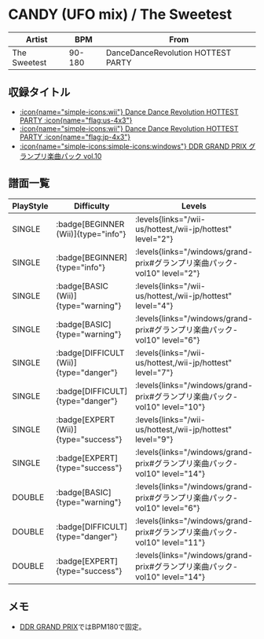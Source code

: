 # CANDY (UFO mix) / The Sweetest

|Artist|BPM|From|
|------|---|----|
|The Sweetest|90-180|DanceDanceRevolution HOTTEST PARTY|

## 収録タイトル

- [:icon{name="simple-icons:wii"} Dance Dance Revolution HOTTEST PARTY :icon{name="flag:us-4x3"}](/wii-us/hottest)
- [:icon{name="simple-icons:wii"} Dance Dance Revolution HOTTEST PARTY :icon{name="flag:jp-4x3"}](/wii-jp/hottest)
- [:icon{name="simple-icons:simple-icons:windows"} DDR GRAND PRIX グランプリ楽曲パック vol.10](/windows/grand-prix#グランプリ楽曲パック-vol10)

## 譜面一覧

|PlayStyle|Difficulty|Levels|Notes|Movie|
|---------|----------|------|-----|-----|
|SINGLE| :badge[BEGINNER (Wii)]{type="info"}| :levels{links="/wii-us/hottest,/wii-jp/hottest" level="2"}|90/9||
|SINGLE| :badge[BEGINNER]{type="info"}| :levels{links="/windows/grand-prix#グランプリ楽曲パック-vol10" level="2"}|72/10||
|SINGLE| :badge[BASIC (Wii)]{type="warning"}| :levels{links="/wii-us/hottest,/wii-jp/hottest" level="4"}|143/18||
|SINGLE| :badge[BASIC]{type="warning"}| :levels{links="/windows/grand-prix#グランプリ楽曲パック-vol10" level="6"}|204/18||
|SINGLE| :badge[DIFFICULT (Wii)]{type="danger"}| :levels{links="/wii-us/hottest,/wii-jp/hottest" level="7"}|269/7||
|SINGLE| :badge[DIFFICULT]{type="danger"}| :levels{links="/windows/grand-prix#グランプリ楽曲パック-vol10" level="10"}|300/16||
|SINGLE| :badge[EXPERT (Wii)]{type="success"}| :levels{links="/wii-us/hottest,/wii-jp/hottest" level="9"}|413/48||
|SINGLE| :badge[EXPERT]{type="success"}| :levels{links="/windows/grand-prix#グランプリ楽曲パック-vol10" level="14"}|479/28||
|DOUBLE| :badge[BASIC]{type="warning"}| :levels{links="/windows/grand-prix#グランプリ楽曲パック-vol10" level="6"}|212/18||
|DOUBLE| :badge[DIFFICULT]{type="danger"}| :levels{links="/windows/grand-prix#グランプリ楽曲パック-vol10" level="11"}|331/12||
|DOUBLE| :badge[EXPERT]{type="success"}| :levels{links="/windows/grand-prix#グランプリ楽曲パック-vol10" level="14"}|476/16||

## メモ

- [DDR GRAND PRIX](/windows/grand-prix)ではBPM180で固定。
